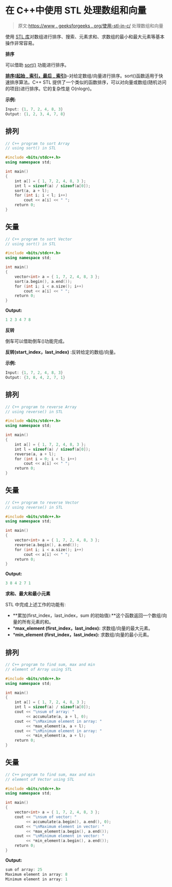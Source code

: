 # 在 C++中使用 STL 处理数组和向量

> 原文:[https://www . geeksforgeeks . org/使用-stl-in-c/](https://www.geeksforgeeks.org/working-with-array-and-vectors-using-stl-in-c/) 处理数组和向量

使用 [STL 库](https://www.geeksforgeeks.org/the-c-standard-template-library-stl/)对数组进行排序、搜索、元素求和、求数组的最小和最大元素等基本操作非常容易。

**排序**

可以借助 [sort()](https://www.geeksforgeeks.org/sort-c-stl/) 功能进行排序。

**[排序(起始 _ 索引，最后 _ 索引)](https://www.geeksforgeeks.org/sort-c-stl/)**–对给定数组/向量进行排序。sort()函数适用于快速排序算法。C++ STL 提供了一个类似的函数排序，可以对向量或数组(随机访问的项目)进行排序。它的复杂性是 O(nlogn)。

**示例:**

```cpp
Input: {1, 7, 2, 4, 8, 3}
Output: {1, 2, 3, 4, 7, 8}

```

## 排列

```cpp
// C++ program to sort Array
// using sort() in STL

#include <bits/stdc++.h>
using namespace std;

int main()
{
    int a[] = { 1, 7, 2, 4, 8, 3 };
    int l = sizeof(a) / sizeof(a[0]);
    sort(a, a + l);
    for (int i; i < l; i++)
        cout << a[i] << " ";
    return 0;
}
```

## 矢量

```cpp
// C++ program to sort Vector
// using sort() in STL

#include <bits/stdc++.h>
using namespace std;

int main()
{
    vector<int> a = { 1, 7, 2, 4, 8, 3 };
    sort(a.begin(), a.end());
    for (int i; i < a.size(); i++)
        cout << a[i] << " ";
    return 0;
}
```

**Output:**

```cpp
1 2 3 4 7 8

```

**反转**

倒车可以借助倒车()功能完成。

**反转(start_index，last_index)** :反转给定的数组/向量。

**示例:**

```cpp
Input: {1, 7, 2, 4, 8, 3}
Output: {3, 8, 4, 2, 7, 1}

```

## 排列

```cpp
// C++ program to reverse Array
// using reverse() in STL

#include <bits/stdc++.h>
using namespace std;

int main()
{
    int a[] = { 1, 7, 2, 4, 8, 3 };
    int l = sizeof(a) / sizeof(a[0]);
    reverse(a, a + l);
    for (int i = 0; i < l; i++)
        cout << a[i] << " ";
    return 0;
}
```

## 矢量

```cpp
// C++ program to reverse Vector
// using reverse() in STL

#include <bits/stdc++.h>
using namespace std;

int main()
{
    vector<int> a = { 1, 7, 2, 4, 8, 3 };
    reverse(a.begin(), a.end());
    for (int i; i < a.size(); i++)
        cout << a[i] << " ";
    return 0;
}
```

**Output:**

```cpp
3 8 4 2 7 1

```

**求和、最大和最小元素**

STL 中完成上述工作的功能有:

*   **累加(first_index，last_index，sum 的初始值):**这个函数返回一个数组/向量的所有元素的和。
*   ***max_element (first_index，last_index):** 求数组/向量的最大元素。
*   ***min_element (first_index，last_index):** 求数组/向量的最小元素。

## 排列

```cpp
// C++ program to find sum, max and min
// element of Array using STL

#include <bits/stdc++.h>
using namespace std;

int main()
{
    int a[] = { 1, 7, 2, 4, 8, 3 };
    int l = sizeof(a) / sizeof(a[0]);
    cout << "\nsum of array: "
         << accumulate(a, a + l, 0);
    cout << "\nMaximum element in array: "
         << *max_element(a, a + l);
    cout << "\nMinimum element in array: "
         << *min_element(a, a + l);
    return 0;
}
```

## 矢量

```cpp
// C++ program to find sum, max and min
// element of Vector using STL

#include <bits/stdc++.h>
using namespace std;

int main()
{
    vector<int> a = { 1, 7, 2, 4, 8, 3 };
    cout << "\nsum of vector: "
         << accumulate(a.begin(), a.end(), 0);
    cout << "\nMaximum element in vector: "
         << *max_element(a.begin(), a.end());
    cout << "\nMinimum element in vector: "
         << *min_element(a.begin(), a.end());
    return 0;
}
```

**Output:**

```cpp
sum of array: 25
Maximum element in array: 8
Minimum element in array: 1

```